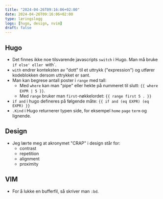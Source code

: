 ```yaml
---
title: "2024-04-26T09:16:06+02:00"
date: 2024-04-26T09:16:06+02:00
type: læringslogg
logs: [hugo, design, nvim]
draft: false
---
```

## Hugo

* Det finnes ikke noe tilsvarende javascripts `switch` i Hugo. Man må bruke `if else' eller `with`.
* `with` endrer konteksten av "dott" til et uttrykk ("expression") og utfører kodeblokken dersom uttrykket er sant.
* Man kan begrese antall poster i `range` med tall:
    * Med `where` kan man "pipe" eller hekte på nummeret til slutt: `{{ where EXPR | 5 }}`.
    * Med `range` bruker man `first`-nøkkelordet: `{{ range first 5 . }}`
* `if and` i hugo defineres på følgende måte: `{{ if and (eq EXPR) (eq EXPR) }}`
* `.Kind` i Hugo returnerer typen side, for eksempel `home` `page` `term` og lignende.

## Design

* Jeg lærte meg at akronymet "CRAP" i design står for:
    * contrast
    * repetition
    * alignment
    * proximity

## VIM

* For å lukke en bufferfil, så skriver man `:bd`.

